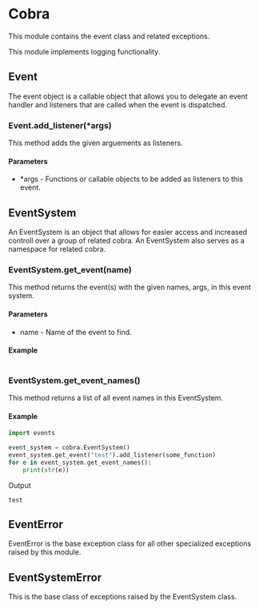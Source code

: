 # Cobra

This module contains the event class and related exceptions.

This module implements logging functionality.

## Event

The event object is a callable object that allows you to delegate an event handler and listeners that are called when the event is dispatched.

### Event.add_listener(*args)

This method adds the given arguements as listeners.

#### Parameters

* *args - Functions or callable objects to be added as listeners to this event.

## EventSystem

An EventSystem is an object that allows for easier access and increased controll over a group of related cobra. An EventSystem also serves as a namespace for related cobra.

### EventSystem.get_event(name)

This method returns the event(s) with the given names, args, in this event system.

#### Parameters

* name - Name of the event to find.

#### Example

``` python
```

### EventSystem.get_event\_names()

This method returns a list of all event names in this EventSystem.

#### Example

``` python
import events

event_system = cobra.EventSystem()
event_system.get_event("test").add_listener(some_function)
for e in event_system.get_event_names():
    print(str(e))
```

Output

```
test
```

## EventError

EventError is the base exception class for all other specialized exceptions raised by this module.

## EventSystemError

This is the base class of exceptions raised by the EventSystem class.